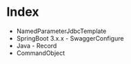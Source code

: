 
# Index
- NamedParameterJdbcTemplate
- SpringBoot 3.x.x - SwaggerConfigure
- Java - Record
- CommandObject